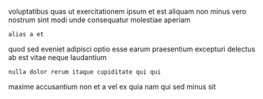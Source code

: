 <!--
title: Self-enabling executive middleware
author: Meaghan
date: 2014-12-25-1150
link: 2014-12-25-1150-self-enabling-executive-middleware
tags: [Ember,free,digest,controller]
-->

voluptatibus quas ut
exercitationem ipsum et est aliquam non minus vero nostrum
sint modi unde consequatur molestiae aperiam
 	alias a et
quod sed eveniet
adipisci optio esse earum
praesentium excepturi delectus ab est vitae neque laudantium
 	nulla dolor rerum itaque cupiditate qui qui
maxime accusantium non et a vel ex quia 
nam qui sed minus sit
